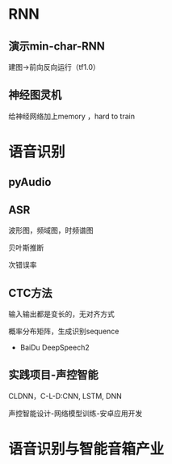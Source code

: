 # RNN
## 演示min-char-RNN
建图->前向反向运行（tf1.0）
## 神经图灵机
给神经网络加上memory
，hard to train
# 语音识别
## pyAudio
## ASR
波形图，频域图，时频谱图

贝叶斯推断

次错误率
## CTC方法
输入输出都是变长的，无对齐方式

概率分布矩阵，生成识别sequence

- BaiDu DeepSpeech2

## 实践项目-声控智能
CLDNN，C-L-D:CNN, LSTM, DNN

声控智能设计-网络模型训练-安卓应用开发

# 语音识别与智能音箱产业